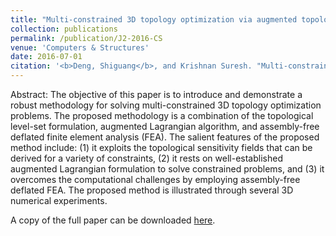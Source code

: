 ```yaml
---
title: "Multi-constrained 3D topology optimization via augmented topological level-set"
collection: publications
permalink: /publication/J2-2016-CS
venue: 'Computers & Structures'
date: 2016-07-01
citation: '<b>Deng, Shiguang</b>, and Krishnan Suresh. "Multi-constrained 3D topology optimization via augmented topological level-set." <i>Computers & Structures</i> 170(2016):1-12.' 
---
```

Abstract: The objective of this paper is to introduce and demonstrate a robust methodology for solving multi-constrained 3D topology optimization problems. The proposed methodology is a combination of the topological level-set formulation, augmented Lagrangian algorithm, and assembly-free deflated finite element analysis (FEA). The salient features of the proposed method include: (1) it exploits the topological sensitivity fields that can be derived for a variety of constraints, (2) it rests on well-established augmented Lagrangian formulation to solve constrained problems, and (3) it overcomes the computational challenges by employing assembly-free deflated FEA. The proposed method is illustrated through several 3D numerical experiments. 

A copy of the full paper can be downloaded [here](/files/J2-2016-CS.pdf).
